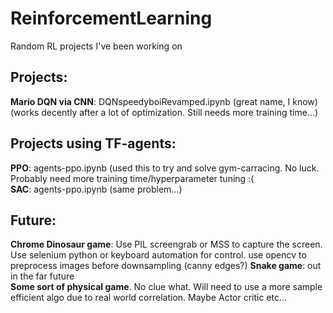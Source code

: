 # ReinforcementLearning
Random RL projects I've been working on

## Projects: <br />
__Mario DQN via CNN__: DQNspeedyboiRevamped.ipynb (great name, I know)(works decently after a lot of optimization. Still needs more training time...) <br />

## Projects using TF-agents:  <br />
__PPO__: agents-ppo.ipynb (used this to try and solve gym-carracing. No luck. Probably need more training time/hyperparameter tuning :(  <br />
__SAC__: agents-ppo.ipynb (same problem...)  <br />

## Future:   <br />
__Chrome Dinosaur game__: Use PIL screengrab or MSS to capture the screen. Use selenium python or keyboard automation for control. use opencv to preprocess images before downsampling (canny edges?)
__Snake game__: out in the far future <br />
__Some sort of physical game__. No clue what. Will need to use a more sample efficient algo due to real world correlation. Maybe Actor critic etc...
